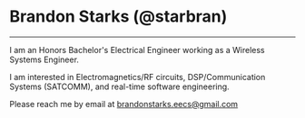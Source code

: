 
# Brandon Starks (@starbran)
---

I am an Honors Bachelor's Electrical Engineer working as a Wireless Systems Engineer.

I am interested in Electromagnetics/RF circuits, DSP/Communication Systems (SATCOMM), and real-time software engineering.

Please reach me by email at <brandonstarks.eecs@gmail.com>

<!---
starbran/starbran is a ✨ special ✨ repository because its `README.md` (this file) appears on your GitHub profile.
You can click the Preview link to take a look at your changes.
--->


